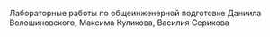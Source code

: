 Лабораторные работы по общеинженерной подготовке Даниила Волошиновского, Максима Куликова, Василия Серикова
